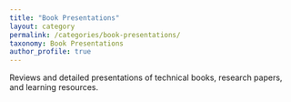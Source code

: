 ```yaml
---
title: "Book Presentations"
layout: category
permalink: /categories/book-presentations/
taxonomy: Book Presentations
author_profile: true
---
```


Reviews and detailed presentations of technical books, research papers, and learning resources. 